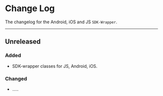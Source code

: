 # Change Log

The changelog for the Android, iOS and JS `SDK-Wrapper`.

--------------------------------------

Unreleased
-----

### Added

- SDK-wrapper classes for JS, Android, iOS.

### Changed

- .....
